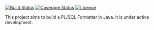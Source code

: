 [![Build Status](https://travis-ci.org/tbenbrahim/plsql-formatter.svg?branch=master)](https://travis-ci.org/tbenbrahim/plsql-formatter)
[![Coverage Status](https://coveralls.io/repos/github/tbenbrahim/plsql-formatter/badge.svg?branch=master)](https://coveralls.io/github/tbenbrahim/plsql-formatter?branch=master)
[![License](https://img.shields.io/badge/License-Apache%202.0-blue.svg)](https://opensource.org/licenses/Apache-2.0)

This project aims to build a PL/SQL Formatter in Java. It is under active development.